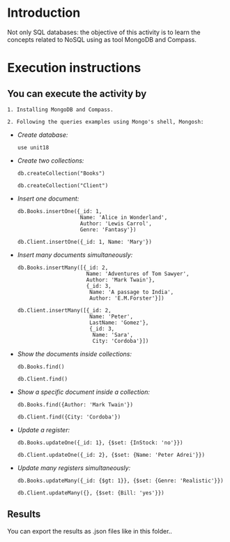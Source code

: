 # **Introduction**

Not only SQL databases: the objective of this activity is to learn the concepts related to NoSQL using as tool MongoDB and Compass.

# **Execution instructions**

## **You can execute the activity by**

    1. Installing MongoDB and Compass.  
    
    2. Following the queries examples using Mongo's shell, Mongosh:

* *Create database:*

      use unit18

* *Create two collections:*
   
      db.createCollection("Books")

      db.createCollection("Client")

* *Insert one document:* 
 
      db.Books.insertOne({_id: 1,
                          Name: 'Alice in Wonderland',
                          Author: 'Lewis Carrol', 
                          Genre: 'Fantasy'})

      db.Client.insertOne({_id: 1, Name: 'Mary'})


* *Insert many documents simultaneously:*

      db.Books.insertMany([{_id: 2,
                            Name: 'Adventures of Tom Sawyer',
                            Author: 'Mark Twain'},
                            {_id: 3, 
                             Name: 'A passage to India',
                             Author: 'E.M.Forster'}])

      db.Client.insertMany([{_id: 2,
                             Name: 'Peter',
                             LastName: 'Gomez'},
                             {_id: 3,
                              Name: 'Sara',
                              City: 'Cordoba'}])


* *Show the documents inside collections:*
   
      db.Books.find()

      db.Client.find()


* *Show a specific document inside a collection:*

      db.Books.find({Author: 'Mark Twain'})

      db.Client.find({City: 'Cordoba'})


* *Update a register:*

      db.Books.updateOne({_id: 1}, {$set: {InStock: 'no'}})

      db.Client.updateOne({_id: 2}, {$set: {Name: 'Peter Adrei'}})


* *Update many registers simultaneously:*

      db.Books.updateMany({_id: {$gt: 1}}, {$set: {Genre: 'Realistic'}})

      db.Client.updateMany({}, {$set: {Bill: 'yes'}})

## **Results**

You can export the results as .json files like in this folder..




